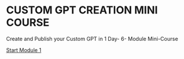# CUSTOM GPT CREATION MINI COURSE
Create and Publish your Custom GPT in 1 Day- 6- Module Mini-Course
<p><a href="module-1.html">Start Module 1</a></p>
  </body>
</html>
